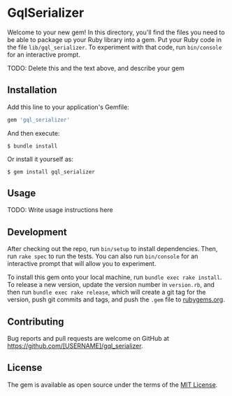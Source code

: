 # GqlSerializer

Welcome to your new gem! In this directory, you'll find the files you need to be able to package up your Ruby library into a gem. Put your Ruby code in the file `lib/gql_serializer`. To experiment with that code, run `bin/console` for an interactive prompt.

TODO: Delete this and the text above, and describe your gem

## Installation

Add this line to your application's Gemfile:

```ruby
gem 'gql_serializer'
```

And then execute:

    $ bundle install

Or install it yourself as:

    $ gem install gql_serializer

## Usage

TODO: Write usage instructions here

## Development

After checking out the repo, run `bin/setup` to install dependencies. Then, run `rake spec` to run the tests. You can also run `bin/console` for an interactive prompt that will allow you to experiment.

To install this gem onto your local machine, run `bundle exec rake install`. To release a new version, update the version number in `version.rb`, and then run `bundle exec rake release`, which will create a git tag for the version, push git commits and tags, and push the `.gem` file to [rubygems.org](https://rubygems.org).

## Contributing

Bug reports and pull requests are welcome on GitHub at https://github.com/[USERNAME]/gql_serializer.


## License

The gem is available as open source under the terms of the [MIT License](https://opensource.org/licenses/MIT).
